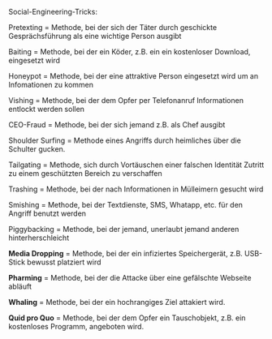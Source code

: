 
Social-Engineering-Tricks:

Pretexting = Methode, bei der sich der Täter durch geschickte Gesprächsführung als eine wichtige Person ausgibt

Baiting = Methode, bei der ein Köder, z.B. ein ein kostenloser Download, eingesetzt wird

Honeypot = Methode, bei der eine attraktive Person eingesetzt wird um an Infomationen zu kommen

Vishing = Methode, bei der dem Opfer per Telefonanruf Informationen entlockt werden sollen

CEO-Fraud = Methode, bei der sich jemand z.B. als Chef ausgibt

Shoulder Surfing = Methode eines Angriffs durch heimliches über die Schulter gucken.

Tailgating = Methode, sich durch Vortäuschen einer falschen Identität Zutritt zu einem geschützten Bereich zu verschaffen

Trashing = Methode, bei der nach Informationen in Mülleimern gesucht wird

Smishing = Methode, bei der Textdienste, SMS, Whatapp, etc. für den Angriff benutzt werden

Piggybacking = Methode, bei der jemand, unerlaubt jemand anderen hinterherschleicht

**Media Dropping** = Methode, bei der ein infiziertes Speichergerät, z.B. USB-Stick bewusst platziert wird

**Pharming** = Methode, bei der die Attacke über eine gefälschte Webseite abläuft

**Whaling** = Methode, bei der ein hochrangiges Ziel attakiert wird.

**Quid pro Quo** = Methode, bei der dem Opfer ein Tauschobjekt, z.B. ein kostenloses Programm, angeboten wird.
